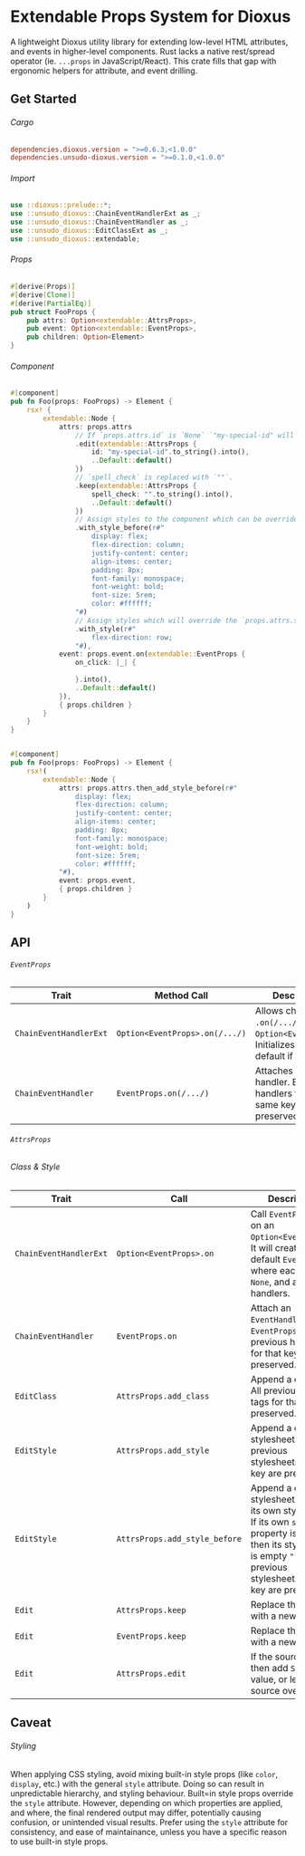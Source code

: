 # Extendable Props System for Dioxus
A lightweight Dioxus utility library for extending low-level HTML attributes, and events in higher-level components. Rust lacks a native rest/spread operator (ie. `...props` in JavaScript/React). This crate fills that gap with ergonomic helpers for attribute, and event drilling.
## Get Started
###### Cargo
```toml
dependencies.dioxus.version = ">=0.6.3,<1.0.0"
dependencies.unsudo-dioxus.version = ">=0.1.0,<1.0.0"
```
###### Import
````rust
use ::dioxus::prelude::*;
use ::unsudo_dioxus::ChainEventHandlerExt as _;
use ::unsudo_dioxus::ChainEventHandler as _;
use ::unsudo_dioxus::EditClassExt as _;
use ::unsudo_dioxus::extendable;
````
###### Props
```rust
#[derive(Props)]
#[derive(Clone)]
#[derive(PartialEq)]
pub struct FooProps {
    pub attrs: Option<extendable::AttrsProps>,
    pub event: Option<extendable::EventProps>,
    pub children: Option<Element>
}
```
###### Component
```rust
#[component]
pub fn Foo(props: FooProps) -> Element {
    rsx! {
        extendable::Node {
            attrs: props.attrs
                // If `props.attrs.id` is `None` `"my-special-id" will be assigned.`
                .edit(extendable::AttrsProps {
                    id: "my-special-id".to_string().into(),
                    ..Default::default()
                })
                // `spell_check` is replaced with `""`.
                .keep(extendable::AttrsProps {
                    spell_check: "".to_string().into(),
                    ..Default::default()
                })
                // Assign styles to the component which can be overriden by the `props.attrs.style`.
                .with_style_before(r#"
                    display: flex;
                    flex-direction: column;
                    justify-content: center;
                    align-items: center;
                    padding: 8px;
                    font-family: monospace;
                    font-weight: bold;
                    font-size: 5rem;
                    color: #ffffff;
                "#)
                // Assign styles which will override the `props.attrs.style`
                .with_style(r#"
                    flex-direction: row;
                "#),
            event: props.event.on(extendable::EventProps {
                on_click: |_| {
                    
                }.into(),
                ..Default::default()
            }),
            { props.children }
        }
    }
}


#[component]
pub fn Foo(props: FooProps) -> Element {
    rsx!(
        extendable::Node {
            attrs: props.attrs.then_add_style_before(r#"
                display: flex;
                flex-direction: column;
                justify-content: center;
                align-items: center;
                padding: 8px;
                font-family: monospace;
                font-weight: bold;
                font-size: 5rem;
                color: #ffffff;
            "#),
            event: props.event,
            { props.children }
        }
    )
}
```




## API
###### `EventProps`
| Trait | Method Call | Description
|-|-|-|
| `ChainEventHandlerExt` | `Option<EventProps>.on(/.../)` | Allows chaining `.on(/.../)` on `Option<EventProps>`. Initializes with default if `None`.
| `ChainEventHandler` | `EventProps.on(/.../)` | Attaches an event handler. Existing handlers for the same key are preserved.
###### `AttrsProps`



###### Class & Style


| Trait | Call | Description |
|-------|-|-|
| `ChainEventHandlerExt` | `Option<EventProps>.on` | Call `EventProps.on` on an `Option<EventProps>`. It will create a default `EventProps` where each value is `None`, and attach handlers. |
| `ChainEventHandler` | `EventProps.on` | Attach an `EventHandler` to `EventProps`. All previous handlers for that key are preserved. |
| `EditClass` | `AttrsProps.add_class` | Append a css class. All previous class tags for that key are preserved.
| `EditStyle` | `AttrsProps.add_style` | Append a css stylesheet. All previous stylesheets for that key are preserved.
| `EditStyle` | `AttrsProps.add_style_before` | Append a css stylesheet before its own stylesheet. If its own `style` property is `None`, then its stylesheet is empty `""`. All previous stylesheets for that key are preserved.
| `Edit` | `AttrsProps.keep` | Replace the key with a new value |
| `Edit` | `EventProps.keep` | Replace the key with a new value |
| `Edit` | `AttrsProps.edit` | If the source is `None` then add `Some` value, or let the source override it.

## Caveat
###### Styling
When applying CSS styling, avoid mixing built-in style props (like `color`, `display`, etc.) with the general `style` attribute. Doing so can result in unpredictable hierarchy, and styling behaviour.
Built=in style props override the `style` attribute. However, depending on which properties are applied, and where, the final rendered output may differ, potentially causing confusion, or unintended visual results.
Prefer using the `style` attribute for consistency, and ease of maintainance, unless you have a specific reason to use built-in style props.